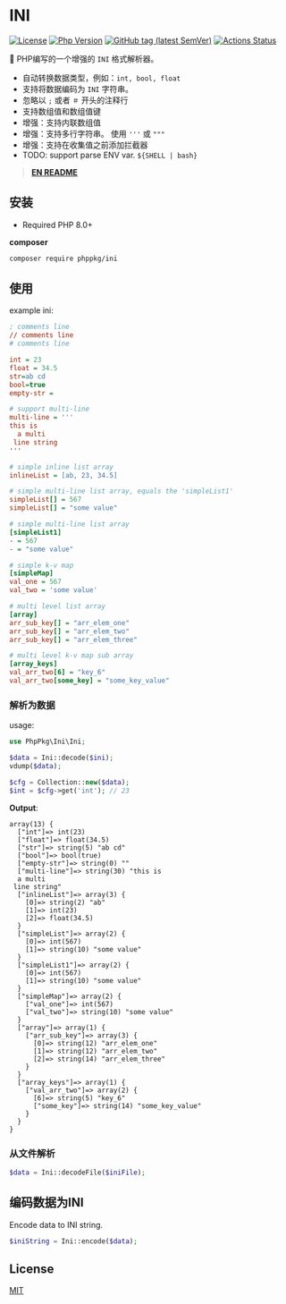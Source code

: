 # INI

[![License](https://img.shields.io/github/license/phppkg/ini?style=flat-square)](LICENSE)
[![Php Version](https://img.shields.io/packagist/php-v/phppkg/ini?maxAge=2592000)](https://packagist.org/packages/phppkg/ini)
[![GitHub tag (latest SemVer)](https://img.shields.io/github/tag/phppkg/ini)](https://github.com/phppkg/ini)
[![Actions Status](https://github.com/phppkg/ini/workflows/Unit-Tests/badge.svg)](https://github.com/phppkg/ini/actions)

💪 PHP编写的一个增强的 `INI` 格式解析器。

- 自动转换数据类型，例如：`int, bool, float`
- 支持将数据编码为 `INI` 字符串。
- 忽略以 `;` 或者 `＃` 开头的注释行 
- 支持数组值和数组值键
- 增强：支持内联数组值
- 增强：支持多行字符串。 使用 `'''` 或 `"""`
- 增强：支持在收集值之前添加拦截器
- TODO: support parse ENV var. `${SHELL | bash}`

> **[EN README](README.md)**

## 安装

- Required PHP 8.0+

**composer**

```bash
composer require phppkg/ini
```

## 使用

example ini:

```ini
; comments line
// comments line
# comments line

int = 23
float = 34.5
str=ab cd
bool=true
empty-str = 

# support multi-line
multi-line = '''
this is
  a multi
 line string
'''

# simple inline list array
inlineList = [ab, 23, 34.5]

# simple multi-line list array, equals the 'simpleList1'
simpleList[] = 567
simpleList[] = "some value"

# simple multi-line list array
[simpleList1]
- = 567
- = "some value"

# simple k-v map
[simpleMap]
val_one = 567
val_two = 'some value'

# multi level list array
[array]
arr_sub_key[] = "arr_elem_one"
arr_sub_key[] = "arr_elem_two"
arr_sub_key[] = "arr_elem_three"

# multi level k-v map sub array
[array_keys]
val_arr_two[6] = "key_6"
val_arr_two[some_key] = "some_key_value"
```

### 解析为数据

usage:

```php
use PhpPkg\Ini\Ini;

$data = Ini::decode($ini);
vdump($data);

$cfg = Collection::new($data);
$int = $cfg->get('int'); // 23
```

**Output**:

```text
array(13) {
  ["int"]=> int(23)
  ["float"]=> float(34.5)
  ["str"]=> string(5) "ab cd"
  ["bool"]=> bool(true)
  ["empty-str"]=> string(0) ""
  ["multi-line"]=> string(30) "this is
  a multi
 line string"
  ["inlineList"]=> array(3) {
    [0]=> string(2) "ab"
    [1]=> int(23)
    [2]=> float(34.5)
  }
  ["simpleList"]=> array(2) {
    [0]=> int(567)
    [1]=> string(10) "some value"
  }
  ["simpleList1"]=> array(2) {
    [0]=> int(567)
    [1]=> string(10) "some value"
  }
  ["simpleMap"]=> array(2) {
    ["val_one"]=> int(567)
    ["val_two"]=> string(10) "some value"
  }
  ["array"]=> array(1) {
    ["arr_sub_key"]=> array(3) {
      [0]=> string(12) "arr_elem_one"
      [1]=> string(12) "arr_elem_two"
      [2]=> string(14) "arr_elem_three"
    }
  }
  ["array_keys"]=> array(1) {
    ["val_arr_two"]=> array(2) {
      [6]=> string(5) "key_6"
      ["some_key"]=> string(14) "some_key_value"
    }
  }
}
```

### 从文件解析

```php
$data = Ini::decodeFile($iniFile);
```

## 编码数据为INI

Encode data to INI string.

```php
$iniString = Ini::encode($data);
```

## License

[MIT](LICENSE)
